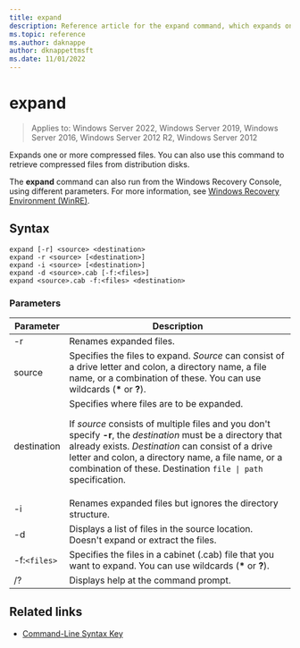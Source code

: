 ```yaml
---
title: expand
description: Reference article for the expand command, which expands one or more compressed files.
ms.topic: reference
ms.author: daknappe
author: dknappettmsft
ms.date: 11/01/2022
---
```


# expand

> Applies to: Windows Server 2022, Windows Server 2019, Windows Server 2016, Windows Server 2012 R2, Windows Server 2012

Expands one or more compressed files. You can also use this command to retrieve compressed files from distribution disks.

The **expand** command can also run from the Windows Recovery Console, using different parameters. For more information, see [Windows Recovery Environment (WinRE)](/windows-hardware/manufacture/desktop/windows-recovery-environment--windows-re--technical-reference).

## Syntax

```
expand [-r] <source> <destination>
expand -r <source> [<destination>]
expand -i <source> [<destination>]
expand -d <source>.cab [-f:<files>]
expand <source>.cab -f:<files> <destination>
```

### Parameters

| Parameter | Description |
| --------- | ----------- |
| -r | Renames expanded files. |
| source | Specifies the files to expand. *Source* can consist of a drive letter and colon, a directory name, a file name, or a combination of these. You can use wildcards (**&#42;** or **?**). |
| destination | Specifies where files are to be expanded.<p>If *source* consists of multiple files and you don't specify **-r**, the *destination* must be a directory that already exists. *Destination* can consist of a drive letter and colon, a directory name, a file name, or a combination of these. Destination `file \| path` specification. |
| -i | Renames expanded files but ignores the directory structure. |
| -d | Displays a list of files in the source location. Doesn't expand or extract the files. |
| -f:`<files>` | Specifies the files in a cabinet (.cab) file that you want to expand. You can use wildcards (**&#42;** or **?**). |
| /? | Displays help at the command prompt. |

## Related links

- [Command-Line Syntax Key](command-line-syntax-key.md)
